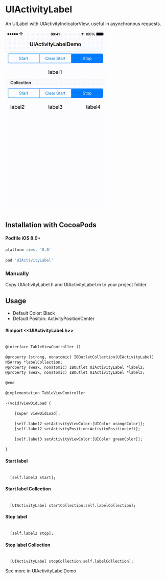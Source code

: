 # UIActivityLabel

An UILabel with UIActivityIndicatorView, useful in asynchronous requests.

![](https://github.com/GuilhermeMachado/UIActivityLabel/blob/master/Resources/demo.gif)

## Installation with CocoaPods

#### Podfile iOS 8.0+

```ruby
platform :ios, '8.0'

pod 'UIActivityLabel'
```
### Manually

Copy UIActivityLabel.h and UIActivityLabel.m to your project folder.

## Usage

* Default Color: Black
* Default Positon: ActivityPositionCenter

#### #import <<UIActivityLabel.h>>

```obj-c

@interface TableViewController ()

@property (strong, nonatomic) IBOutletCollection(UIActivityLabel) NSArray *labelCollection;
@property (weak, nonatomic) IBOutlet UIActivityLabel *label2;
@property (weak, nonatomic) IBOutlet UIActivityLabel *label3;

@end

@implementation TableViewController

-(void)viewDidLoad {
    
    [super viewDidLoad];
    
    [self.label2 setActivityViewColor:[UIColor orangeColor]];
    [self.label2 setActivityPosition:ActivityPositionLeft];
    
    [self.label3 setActivityViewColor:[UIColor greenColor]];

}
```

#### Start label
```obj-c

  [self.label2 start];

```

#### Start label Collection
```obj-c

  [UIActivityLabel startCollection:self.labelCollection];

```

#### Stop label
```obj-c

  [self.label2 stop];

```

#### Stop label Collection
```obj-c

  [UIActivityLabel stopCollection:self.labelCollection];

```

See more in UIActivityLabelDemo

